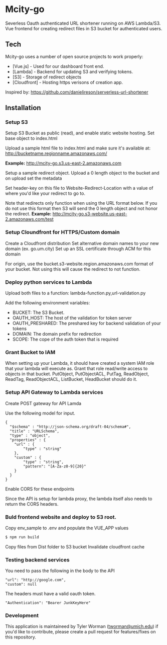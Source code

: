 # Mcity-go

Severless Oauth authenticated URL shortener running on AWS Lambda/S3. 
Vue frontend for creating redirect files in S3 bucket for authenticated users.

## Tech

Mcity-go uses a number of open source projects to work properly:

* [Vue.js] - Used for our dashboard front end.
* [Lambda] - Backend for updating S3 and verifying tokens.
* [S3] - Storage of redirect objects
* [Cloudfront] - Hosting https verisons of creation app.

Inspired by: https://github.com/danielireson/serverless-url-shortener

## Installation
### Setup S3
Setup S3 Bucket as public (read), and enable static website hosting.
Set base object to index.html

Upload a sample html file to index.html and make sure it's available at:
http://bucketname.regionname.amazonaws.com/

**Example:**
http://mcity-go.s3.us-east-2.amazonaws.com

Setup a sample redirect object. Upload a 0 length object to the bucket and on upload set the metadata


Set header-key on this file to Website-Redirect-Location with a value of where you'd like your redirect to go to.

Note that redirects only function when using the URL format below. If you do not use this format then S3 will send the 0 length object and not honor the redirect.
**Example:** http://mcity-go.s3-website.us-east-2.amazonaws.com/test

### Setup Cloundfront for HTTPS/Custom domain
Create a Cloudfront distribution
Set alternative domain names to your new domain (ex. go.um.city)
Set up an SSL certificate through ACM for this domain

For origin, use the bucket.s3-website.region.amazonaws.com format of your bucket.
Not using this will cause the redirect to not function.

### Deploy python services to Lambda
Upload both files to a function: lambda-function.py,url-validation.py

Add the following environment variables:
- BUCKET: The S3 Bucket.
- OAUTH_HOST: The host of the validation for token server
- OAUTH_PRESHARED: The preshared key for backend validation of your tokens
- DOMAIN: The domain prefix for redirection
- SCOPE: The cope of the auth token that is required

### Grant Bucket to IAM
When setting up your Lambda, it should have created a system IAM role that your lambda will execute as. Grant that role read/write access to objects in that bucket. PutObject, PutObjectACL, PutTag, ReadObject, ReadTag, ReadObjectACL, ListBucket, HeadBucket should do it.

### Setup API Gateway to Lambda services
Create POST gateway for API Lamda

Use the following model for input.
```
{
  "$schema" : "http://json-schema.org/draft-04/schema#",
  "title" : "URLSchema",
  "type" : "object",
  "properties" : {
    "url" : { 
        "type" : "string"
    },
    "custom" : { 
        "type" : "string", 
        "pattern": "[A-Za-z0-9]{20}"
    }
  }
}
```

Enable CORS for these endpoints

Since the API is setup for lambda proxy, the lambda itself also needs to return the CORS headers.

### Buld frontend website and deploy to S3 root.
Copy env_sample to .env and populate the VUE_APP values

```sh
$ npm run build
```

Copy files from Dist folder to S3 bucket
Invalidate cloudfront cache

### Testing backend services
You need to pass the following in the body to the API
```
"url": "http://google.com",
"custom": null
```

The headers must have a valid oauth token.
```
"Authentication": "Bearer JunkKeyHere"
```

### Development

This application is maintaineed by Tyler Worman (tworman@umich.edu) if you'd like to contribute, please create a pull request for features/fixes on this repository.